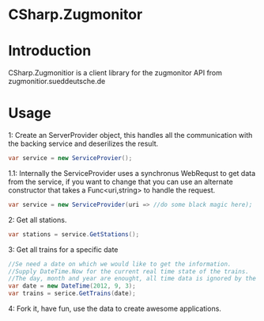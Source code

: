 
CSharp.Zugmonitor
=========

# Introduction
CSharp.Zugmonitior is a client library for the zugmonitor API from zugmonitior.sueddeutsche.de


# Usage
1: Create an ServerProvider object, this handles all the communication with the backing service and deserilizes the result.

```c#
var service = new ServiceProvier();
```
1.1: Internally the ServiceProvider uses a synchronus WebRequst to get data from the service, if you want to change that
you can use an alternate constructor that takes a Func<uri,string> to handle the request.

```c#
var service = new ServiceProvider(uri => //do some black magic here);
```
2: Get all stations.

```c#
var stations = service.GetStations();
```

3: Get all trains for a specific date

```c#
//Se need a date on which we would like to get the information.
//Supply DateTime.Now for the current real time state of the trains.
//The day, month and year are enought, all time data is ignored by the service.
var date = new DateTime(2012, 9, 3);
var trains = serice.GetTrains(date);
```

4: Fork it, have fun, use the data to create awesome applications.